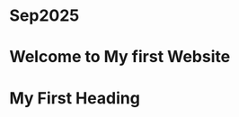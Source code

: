 # Sep2025
<!IDOCTYPE html>
<html>
<head>
<title>My Website </title>
</head>
<body>

<h1>Welcome to My first Website</h1>
<h1> My First Heading</h1>


<link rel=icon href=sunflower.jpg type=image/jpg>

</body>
</html>
